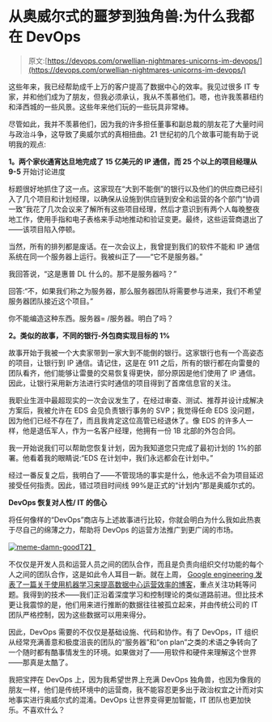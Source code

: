 # 从奥威尔式的噩梦到独角兽:为什么我都在 DevOps

> 原文:[https://devops.com/orwellian-nightmares-unicorns-im-devops/](https://devops.com/orwellian-nightmares-unicorns-im-devops/)

这些年来，我已经帮助成千上万的客户提高了数据中心的效率。我见过很多 IT 专家，并和他们成为了朋友，但我必须承认，我从不羡慕他们。嗯，也许我羡慕纽约和泽西城的一些风景。这些年来他们玩的一些玩具非常棒。

尽管如此，我并不羡慕他们，因为我的许多担任董事和副总裁的朋友花了大量时间与政治斗争，这导致了奥威尔式的真相扭曲。21 世纪初的几个故事可能有助于说明我的观点:

**1。两个家伙通宵达旦地完成了 15 亿美元的 IP 通信，而 25 个以上的项目经理从 9-5** 开始讨论进度

标题很好地抓住了这一点。这家现在“大到不能倒”的银行以及他们的供应商已经引入了几个项目和计划经理，以确保从设施到供应链到安全和运营的各个部门“协调一致”我花了几次会议来了解所有这些项目经理，然后才意识到有两个人每晚整夜地工作，使用手指和电子表格来手动地推动和验证变更。最终，这些运营商退出了——该项目陷入停顿。

当然，所有的排列都是废话。在一次会议上，我曾提到我们的软件不能和 IP 通信系统在同一个服务器上运行。我被纠正了——“它不是服务器。”

我回答说，“这是惠普 DL 什么的。那不是服务器吗？”

回答:“不，如果我们称之为服务器，那么服务器团队将需要参与进来，我们不希望服务器团队接近这个项目。”

你不能编造这种东西。服务器= /服务器。明白了吗？

**2。类似的故事，不同的银行-外包商实现目标的 1%**

故事开始于我被一个大卖家带到一家大到不能倒的银行。这家银行也有一个高姿态的项目，让银行到 IP 通信。请记住，这是在 911 之后，所有的银行都在向雷曼的团队看齐，他们能够让雷曼的交易恢复得更快，部分原因是他们使用了 IP 通信。因此，让银行采用新方法进行实时通信的项目得到了首席信息官的关注。

我职业生涯中最超现实的一次会议发生了，在经过审查、测试、推荐并设计成解决方案后，我被允许在 EDS 会见负责银行事务的 SVP；我觉得任命 EDS 没问题，因为他们已经不存在了，而且我肯定这位高管已经退休了。像 EDS 的许多人一样，他是退伍军人，作为一名客户经理，他拥有一份 1B 北部的外包合同。

我一开始说我们可以帮助您恢复计划，因为我知道您只完成了最初计划的 1%的部署。他看着我的眼睛说:“EDS 在计划中，我们永远都会在计划中。”

经过一番反复之后，我明白了——不管现场的事实是什么，他永远不会为项目延迟接受任何指责。因此，错过项目时间线 99%是正式的“计划内”那是奥威尔式的。

**DevOps 恢复对人性/ IT 的信心**

将任何像样的“DevOps”商店与上述故事进行比较，你就会明白为什么我如此热衷于尽自己的绵薄之力，帮助将 DevOps 的运营方法推广到更广阔的市场。

[![meme-damn-good](../Images/675fda545e2384fa13ddc2acf2c89ec8.png)T2】](https://devops.com/wp-content/uploads/2014/06/meme-damn-good.jpg)

不仅仅是开发人员和运营人员之间的团队合作，而且是负责向组织交付功能的每个人之间的团队合作，这是如此令人耳目一新。就在上周， [Google engineering 发表了一篇关于使用机器学习来提高数据中心运营效率的博客](https://googleblog.blogspot.com/2014/05/better-data-centers-through-machine.html)，重点关注功耗等问题。我得到的技术——我们正沿着深度学习和控制理论的类似道路前进。但比技术更让我震惊的是，他们用来进行推断的数据往往被孤立起来，并由传统公司的 IT 团队严格控制，因为这些数据可以用来得分。

因此，DevOps 需要的不仅仅是基础设施、代码和协作。有了 DevOps，IT 组织从经常充满善意和极度沮丧的团队的“服务器”和“on plan”之类的术语之争转向了一个随时都有酷事情发生的环境。如果做对了——用软件和硬件来理解这个世界——那真是太酷了。

我把宝押在 DevOps 上，因为我希望世界上充满 DevOps 独角兽，也因为像我的朋友一样，他们是传统环境中的运营商，我不能容忍更多出于政治权宜之计而对实地事实进行奥威尔式的混淆。DevOps 让世界变得更加智能，IT 团队也更加快乐。不喜欢什么？
